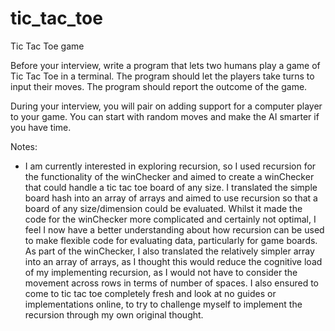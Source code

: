 # tic_tac_toe

Tic Tac Toe game

Before your interview, write a program that lets two humans play a game of Tic Tac Toe in a terminal. The program should let the players take turns to input their moves. The program should report the outcome of the game.

During your interview, you will pair on adding support for a computer player to your game. You can start with random moves and make the AI smarter if you have time.

Notes:
- I am currently interested in exploring recursion, so I used recursion for the functionality of the winChecker and aimed to create a winChecker that could handle a tic tac toe board of any size. I translated the simple board hash into an array of arrays and aimed to use recursion so that a board of any size/dimension could be evaluated. Whilst it made the code for the winChecker more complicated and certainly not optimal, I feel I now have a better understanding about how recursion can be used to make flexible code for evaluating data, particularly for game boards. As part of the winChecker, I also translated the relatively simpler array into an array of arrays, as I thought this would reduce the cognitive load of my implementing recursion, as I would not have to consider the movement across rows in terms of number of spaces. I also ensured to come to tic tac toe completely fresh and look at no guides or implementations online, to try to challenge myself to implement the recursion through my own original thought. 